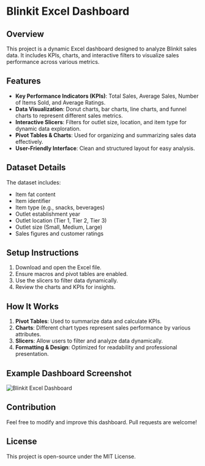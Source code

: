 # Blinkit Excel Dashboard

## Overview
This project is a dynamic Excel dashboard designed to analyze Blinkit sales data. It includes KPIs, charts, and interactive filters to visualize sales performance across various metrics.

## Features
- **Key Performance Indicators (KPIs)**: Total Sales, Average Sales, Number of Items Sold, and Average Ratings.
- **Data Visualization**: Donut charts, bar charts, line charts, and funnel charts to represent different sales metrics.
- **Interactive Slicers**: Filters for outlet size, location, and item type for dynamic data exploration.
- **Pivot Tables & Charts**: Used for organizing and summarizing sales data effectively.
- **User-Friendly Interface**: Clean and structured layout for easy analysis.

## Dataset Details
The dataset includes:
- Item fat content
- Item identifier
- Item type (e.g., snacks, beverages)
- Outlet establishment year
- Outlet location (Tier 1, Tier 2, Tier 3)
- Outlet size (Small, Medium, Large)
- Sales figures and customer ratings

## Setup Instructions
1. Download and open the Excel file.
2. Ensure macros and pivot tables are enabled.
3. Use the slicers to filter data dynamically.
4. Review the charts and KPIs for insights.

## How It Works
1. **Pivot Tables**: Used to summarize data and calculate KPIs.
2. **Charts**: Different chart types represent sales performance by various attributes.
3. **Slicers**: Allow users to filter and analyze data dynamically.
4. **Formatting & Design**: Optimized for readability and professional presentation.

## Example Dashboard Screenshot
![Blinkit Excel Dashboard](Excel-Grocery-Data-Analysis.png)


## Contribution
Feel free to modify and improve this dashboard. Pull requests are welcome!

## License
This project is open-source under the MIT License.

